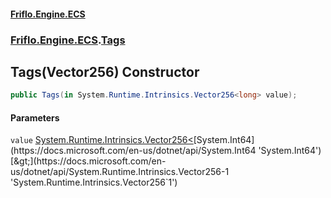 #### [Friflo.Engine.ECS](index.md 'index')
### [Friflo.Engine.ECS](Friflo.Engine.ECS.md 'Friflo.Engine.ECS').[Tags](Tags.md 'Friflo.Engine.ECS.Tags')

## Tags(Vector256<long>) Constructor

```csharp
public Tags(in System.Runtime.Intrinsics.Vector256<long> value);
```
#### Parameters

<a name='Friflo.Engine.ECS.Tags.Tags(System.Runtime.Intrinsics.Vector256_long_).value'></a>

`value` [System.Runtime.Intrinsics.Vector256&lt;](https://docs.microsoft.com/en-us/dotnet/api/System.Runtime.Intrinsics.Vector256-1 'System.Runtime.Intrinsics.Vector256`1')[System.Int64](https://docs.microsoft.com/en-us/dotnet/api/System.Int64 'System.Int64')[&gt;](https://docs.microsoft.com/en-us/dotnet/api/System.Runtime.Intrinsics.Vector256-1 'System.Runtime.Intrinsics.Vector256`1')